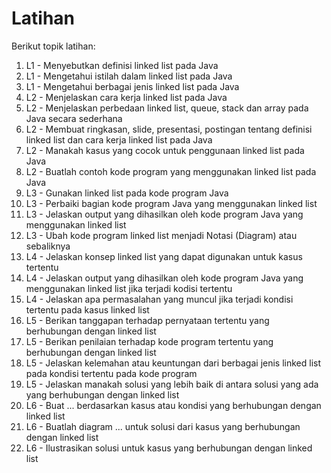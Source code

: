 # Latihan
Berikut topik latihan:
1. L1 - Menyebutkan definisi linked list pada Java
2. L1 - Mengetahui istilah dalam linked list pada Java
3. L1 - Mengetahui berbagai jenis linked list pada Java
4. L2 - Menjelaskan cara kerja linked list pada Java
5. L2 - Menjelaskan perbedaan linked list, queue, stack dan array pada Java secara sederhana
6. L2 - Membuat ringkasan, slide, presentasi, postingan tentang definisi linked list dan cara kerja linked list pada Java
7. L2 - Manakah kasus yang cocok untuk penggunaan linked list pada Java
8. L2 - Buatlah contoh kode program yang menggunakan linked list pada Java
9. L3 - Gunakan linked list pada kode program Java
10. L3 - Perbaiki bagian kode program Java yang menggunakan linked list
11. L3 - Jelaskan output yang dihasilkan oleh kode program Java yang menggunakan linked list
12. L3 - Ubah kode program linked list menjadi Notasi (Diagram) atau sebaliknya
13. L4 - Jelaskan konsep linked list yang dapat digunakan untuk kasus tertentu
14. L4 - Jelaskan output yang dihasilkan oleh kode program Java yang menggunakan linked list jika terjadi kodisi tertentu
15. L4 - Jelaskan apa permasalahan yang muncul jika terjadi kondisi tertentu pada kasus linked list
16. L5 - Berikan tanggapan terhadap pernyataan tertentu yang berhubungan dengan linked list
17. L5 - Berikan penilaian terhadap kode program tertentu yang berhubungan dengan linked list
18. L5 - Jelaskan kelemahan atau keuntungan dari berbagai jenis linked list pada kondisi tertentu pada kode program
19. L5 - Jelaskan manakah solusi yang lebih baik di antara solusi yang ada yang berhubungan dengan linked list
20. L6 - Buat ... berdasarkan kasus atau kondisi yang berhubungan dengan linked list
21. L6 - Buatlah diagram ... untuk solusi dari kasus yang berhubungan dengan linked list
22. L6 - Ilustrasikan solusi untuk kasus yang berhubungan dengan linked list
